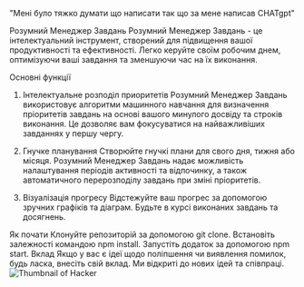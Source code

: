 "Мені було тяжко думати що написати так що за мене написав CHATgpt" 


Розумний Менеджер Завдань
Розумний Менеджер Завдань - це інтелектуальний інструмент, створений для підвищення вашої продуктивності та ефективності. Легко керуйте своїм робочим днем, оптимізуючи ваші завдання та зменшуючи час на їх виконання.

Основні функції
1. Інтелектуальне розподіл приоритетів
Розумний Менеджер Завдань використовує алгоритми машинного навчання для визначення пріоритетів завдань на основі вашого минулого досвіду та строків виконання. Це дозволяє вам фокусуватися на найважливіших завданнях у першу чергу.

2. Гнучке планування
Створюйте гнучкі плани для свого дня, тижня або місяця. Розумний Менеджер Завдань надає можливість налаштування періодів активності та відпочинку, а також автоматичного перерозподілу завдань при зміні пріоритетів.

3. Візуалізація прогресу
Відстежуйте ваш прогрес за допомогою зручних графіків та діаграм. Будьте в курсі виконаних завдань та досягнень.

Як почати
Клонуйте репозиторій за допомогою git clone.
Встановіть залежності командою npm install.
Запустіть додаток за допомогою npm start.
Вклад
Якщо у вас є ідеї щодо поліпшення чи виявлення помилок, будь ласка, внесіть свій вклад. Ми відкриті до нових ідей та співпраці.
![Thumbnail of Hacker](cat.jpg)

